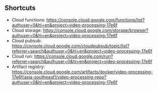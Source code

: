 ## Shortcuts

- Cloud functions: https://console.cloud.google.com/functions/list?authuser=0&hl=en&project=video-processing-17e6f
- Cloud storage: https://console.cloud.google.com/storage/browser?authuser=0&hl=en&project=video-processing-17e6f
- Cloud pubsub: https://console.cloud.google.com/cloudpubsub/topic/list?referrer=search&authuser=0&hl=en&project=video-processing-17e6f
- Cloud run: https://console.cloud.google.com/run?referrer=search&authuser=0&hl=en&project=video-processing-17e6f
- Artifact registry: https://console.cloud.google.com/artifacts/docker/video-processing-17e6f/asia-southeast1/video-processing-repo?authuser=0&hl=en&project=video-processing-17e6f